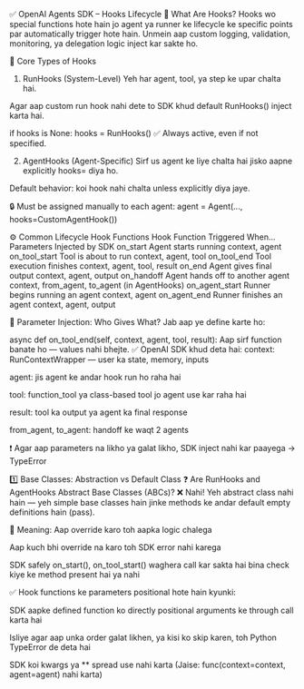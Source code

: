 
✅ OpenAI Agents SDK – Hooks Lifecycle 
🔁 What Are Hooks?
Hooks wo special functions hote hain jo agent ya runner ke lifecycle ke specific points par automatically trigger hote hain. Unmein aap custom logging, validation, monitoring, ya delegation logic inject kar sakte ho.

🧠 Core Types of Hooks
1. RunHooks (System-Level)
Yeh har agent, tool, ya step ke upar chalta hai.

Agar aap custom run hook nahi dete to SDK khud default RunHooks() inject karta hai.


if hooks is None:
    hooks = RunHooks()
✅ Always active, even if not specified.

2. AgentHooks (Agent-Specific)
Sirf us agent ke liye chalta hai jisko aapne explicitly hooks= diya ho.

Default behavior: koi hook nahi chalta unless explicitly diya jaye.

🔒 Must be assigned manually to each agent:
agent = Agent(..., hooks=CustomAgentHook())

⚙️ Common Lifecycle Hook Functions
Hook Function	Triggered When...	Parameters Injected by SDK
on_start	Agent starts running	context, agent
on_tool_start	Tool is about to run	context, agent, tool
on_tool_end	Tool execution finishes	context, agent, tool, result
on_end	Agent gives final output	context, agent, output
on_handoff	Agent hands off to another agent	context, from_agent, to_agent (in AgentHooks)
on_agent_start	Runner begins running an agent	context, agent
on_agent_end	Runner finishes an agent	context, agent, output

🧩 Parameter Injection: Who Gives What?
Jab aap ye define karte ho:


async def on_tool_end(self, context, agent, tool, result):
Aap sirf function banate ho — values nahi bhejte.
✅ OpenAI SDK khud deta hai:
context: RunContextWrapper — user ka state, memory, inputs

agent: jis agent ke andar hook run ho raha hai

tool: function_tool ya class-based tool jo agent use kar raha hai

result: tool ka output ya agent ka final response

from_agent, to_agent: handoff ke waqt 2 agents

❗ Agar aap parameters na likho ya galat likho, SDK inject nahi kar paayega → TypeError


1️⃣ Base Classes: Abstraction vs Default Class
❓ Are RunHooks and AgentHooks Abstract Base Classes (ABCs)?
❌ Nahi! Yeh abstract class nahi hain — yeh simple base classes hain jinke methods ke andar default empty definitions hain (pass).

📌 Meaning:
Aap override karo toh aapka logic chalega

Aap kuch bhi override na karo toh SDK error nahi karega

SDK safely on_start(), on_tool_start() waghera call kar sakta hai bina check kiye ke method present hai ya nahi


✅ Hook functions ke parameters positional hote hain kyunki:

SDK aapke defined function ko directly positional arguments ke through call karta hai

Isliye agar aap unka order galat likhen, ya kisi ko skip karen, toh Python TypeError de deta hai

SDK koi kwargs ya ** spread use nahi karta
(Jaise: func(context=context, agent=agent) nahi karta)



